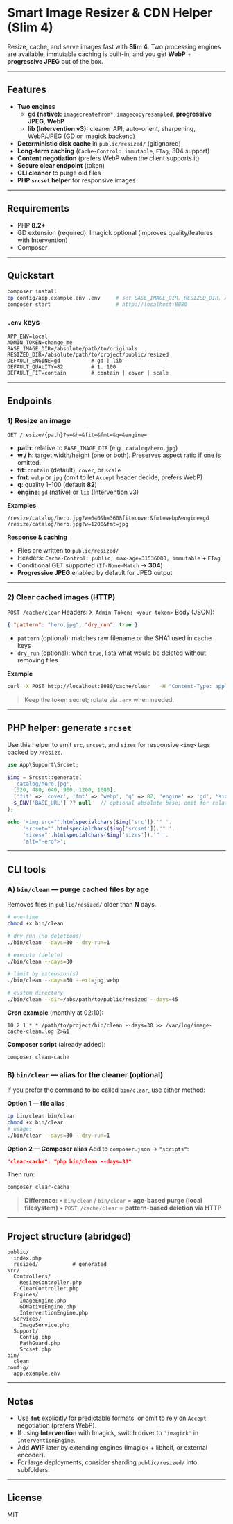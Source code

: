 # Smart Image Resizer & CDN Helper (Slim 4)

Resize, cache, and serve images fast with **Slim 4**. Two processing engines are available, immutable caching is built-in, and you get **WebP** + **progressive JPEG** out of the box.

---

## Features
- **Two engines**
  - **gd (native):** `imagecreatefrom*`, `imagecopyresampled`, **progressive JPEG**, **WebP**
  - **lib (Intervention v3):** cleaner API, auto-orient, sharpening, WebP/JPEG (GD or Imagick backend)
- **Deterministic disk cache** in `public/resized/` (gitignored)
- **Long-term caching** (`Cache-Control: immutable`, `ETag`, 304 support)
- **Content negotiation** (prefers WebP when the client supports it)
- **Secure clear endpoint** (token)
- **CLI cleaner** to purge old files
- **PHP `srcset` helper** for responsive images

---

## Requirements
- PHP **8.2+**
- GD extension (required). Imagick optional (improves quality/features with Intervention)
- Composer

---

## Quickstart
```bash
composer install
cp config/app.example.env .env     # set BASE_IMAGE_DIR, RESIZED_DIR, ADMIN_TOKEN
composer start                     # http://localhost:8080
```

### `.env` keys
```
APP_ENV=local
ADMIN_TOKEN=change_me
BASE_IMAGE_DIR=/absolute/path/to/originals
RESIZED_DIR=/absolute/path/to/project/public/resized
DEFAULT_ENGINE=gd          # gd | lib
DEFAULT_QUALITY=82         # 1..100
DEFAULT_FIT=contain        # contain | cover | scale
```

---

## Endpoints

### 1) Resize an image
`GET /resize/{path}?w=&h=&fit=&fmt=&q=&engine=`

- **path**: relative to `BASE_IMAGE_DIR` (e.g., `catalog/hero.jpg`)
- **w / h**: target width/height (one or both). Preserves aspect ratio if one is omitted.
- **fit**: `contain` (default), `cover`, or `scale`
- **fmt**: `webp` or `jpg` (omit to let `Accept` header decide; prefers WebP)
- **q**: quality 1–100 (default **82**)
- **engine**: `gd` (native) or `lib` (Intervention v3)

**Examples**
```
/resize/catalog/hero.jpg?w=640&h=360&fit=cover&fmt=webp&engine=gd
/resize/catalog/hero.jpg?w=1200&fmt=jpg
```

**Response & caching**
- Files are written to `public/resized/`
- Headers: `Cache-Control: public, max-age=31536000, immutable` + `ETag`
- Conditional GET supported (`If-None-Match` → **304**)
- **Progressive JPEG** enabled by default for JPEG output

---

### 2) Clear cached images (HTTP)
`POST /cache/clear`
Headers: `X-Admin-Token: <your-token>`
Body (JSON):
```json
{ "pattern": "hero.jpg", "dry_run": true }
```

- `pattern` (optional): matches raw filename or the SHA1 used in cache keys
- `dry_run` (optional): when `true`, lists what would be deleted without removing files

**Example**
```bash
curl -X POST http://localhost:8080/cache/clear   -H "Content-Type: application/json"   -H "X-Admin-Token: $ADMIN_TOKEN"   -d '{ "pattern": "hero.jpg", "dry_run": true }'
```

> Keep the token secret; rotate via `.env` when needed.

---

## PHP helper: generate `srcset`
Use this helper to emit `src`, `srcset`, and `sizes` for responsive `<img>` tags backed by `/resize`.

```php
use App\Support\Srcset;

$img = Srcset::generate(
  'catalog/hero.jpg',
  [320, 480, 640, 960, 1200, 1600],
  ['fit' => 'cover', 'fmt' => 'webp', 'q' => 82, 'engine' => 'gd', 'sizes' => '100vw'],
  $_ENV['BASE_URL'] ?? null   // optional absolute base; omit for relative URLs
);

echo '<img src="'.htmlspecialchars($img['src']).'" '.
     'srcset="'.htmlspecialchars($img['srcset']).'" '.
     'sizes="'.htmlspecialchars($img['sizes']).'" '.
     'alt="Hero">';
```

---

## CLI tools

### A) `bin/clean` — purge cached files by age
Removes files in `public/resized/` older than **N** days.

```bash
# one-time
chmod +x bin/clean

# dry run (no deletions)
./bin/clean --days=30 --dry-run=1

# execute (delete)
./bin/clean --days=30

# limit by extension(s)
./bin/clean --days=30 --ext=jpg,webp

# custom directory
./bin/clean --dir=/abs/path/to/public/resized --days=45
```

**Cron example** (monthly at 02:10):
```
10 2 1 * * /path/to/project/bin/clean --days=30 >> /var/log/image-cache-clean.log 2>&1
```

**Composer script** (already added):
```bash
composer clean-cache
```

### B) `bin/clear` — alias for the cleaner (optional)
If you prefer the command to be called `bin/clear`, use either method:

**Option 1 — file alias**
```bash
cp bin/clean bin/clear
chmod +x bin/clear
# usage:
./bin/clear --days=30 --dry-run=1
```

**Option 2 — Composer alias**
Add to `composer.json` → `"scripts"`:
```json
"clear-cache": "php bin/clean --days=30"
```
Then run:
```bash
composer clear-cache
```

> **Difference:**
> • `bin/clean` / `bin/clear` = **age-based purge (local filesystem)**
> • `POST /cache/clear` = **pattern-based deletion via HTTP**

---

## Project structure (abridged)
```
public/
  index.php
  resized/           # generated
src/
  Controllers/
    ResizeController.php
    ClearController.php
  Engines/
    ImageEngine.php
    GDNativeEngine.php
    InterventionEngine.php
  Services/
    ImageService.php
  Support/
    Config.php
    PathGuard.php
    Srcset.php
bin/
  clean
config/
  app.example.env
```

---

## Notes
- Use **`fmt`** explicitly for predictable formats, or omit to rely on `Accept` negotiation (prefers WebP).
- If using **Intervention** with Imagick, switch driver to `'imagick'` in `InterventionEngine`.
- Add **AVIF** later by extending engines (Imagick + libheif, or external encoder).
- For large deployments, consider sharding `public/resized/` into subfolders.

---

## License
MIT
